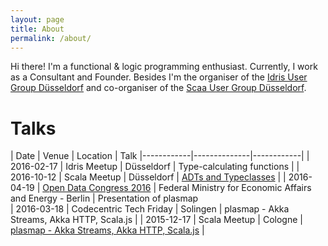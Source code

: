 ```yaml
---
layout: page
title: About
permalink: /about/
---
```


Hi there! I'm a functional & logic programming enthusiast. Currently, I work as a Consultant and Founder. Besides I'm the organiser of the [Idris User Group Düsseldorf](https://www.meetup.com/de-DE/Idris-User-Group-Dusseldorf/) and co-organiser of the [Scaa User Group Düsseldorf](https://www.meetup.com/de-DE/Scala-User-Group-Dusseldorf/).

# Talks


| Date       | Venue        | Location   | Talk
|------------|--------------|------------|
| 2016-02-17 | Idris Meetup | Düsseldorf | Type-calculating functions |
| 2016-10-12 | Scala Meetup | Düsseldorf | [ADTs and Typeclasses]( http://janschulte.com/2016-10-12-adts-typeclasses-scala/#/) |
| 2016-04-19 | [Open Data Congress 2016](https://www.bmwi.de/Redaktion/DE/Bildergalerie/2016/20160419-zypries-open-data-kongress.html) | Federal Ministry for Economic Affairs and Energy - Berlin | Presentation of plasmap  
| 2016-03-18 | Codecentric Tech Friday | Solingen | plasmap - Akka Streams, Akka HTTP, Scala.js |
| 2015-12-17 | Scala Meetup | Cologne | [plasmap - Akka Streams, Akka HTTP, Scala.js](https://www.meetup.com/de-DE/Scala-User-Group-Koln-Bonn/events/225774642/) |
